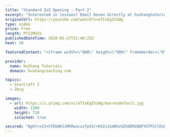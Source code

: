 ```yaml
---
title: "Standard ZvZ Opening - Part 2"
excerpt: "Interested in lessons? Email Devon directly at hushangtutorials@outlook.com ------------------------------------------------------------------------------------------------------- Want to support HuShang Tutorials directly? Patreon is a website where you can contribute a monthly donation that will help"
originalUrl: https://youtube.com/watch?v=eTIxEgIViWg
type: video
price: Free
length: PT12M35S
publishedDateTime: 2020-05-27T21:40:25Z
heat: 50

featuredContent: "<iframe width=\"800\" height=\"500\" frameborder=\"0\" src=\"https://www.youtube.com/embed/eTIxEgIViWg\" allow=\"accelerometer; autoplay; encrypted-media; gyroscope; picture-in-picture\" allowfullscreen></iframe>"

provider:
  name: HuShang Tutorials
  domain: hushangcoaching.com

topics:
  - StarCraft 2
  - Zerg

images:
  - url: https://i.ytimg.com/vi/eTIxEgIViWg/maxresdefault.jpg
    width: 1280
    height: 720
    isCached: true

secured: "6gVt+x1S+CFEb0RJiMhRwxcuzfpV3/rKV2zJxmRXvUZXdEMiNQFYGfFSllOsHWEbivj/aiii7EiaIU79Ed+6BwDM9kG8TtXxngXAefo3gZY7znigttH+QgX2OF9d1Lh/EFCgPyJoIJqQHAu+cFsDHaVp7/yNEogWXUrbpYKcE/M7O1Xlybbsp/ab1bdrBKPMRXcTvsjjz8OsAaO8s6x42UFzEjMtixzeGi7eHu5qX3MA8jt9hum6aMtYGWDpNwGNiwffJb7tX4SlSAT3ROb2zAKAnbu9RMsXlh7cuDzRq7kE7hmOtloHHtr92W0MYVRkivHWhp6k5NyElYekepkakFwsIRI+w6zfk4R1IJjcaQuF4K95BTYiXpn/r7zjCk8C7bmLoxCeYwG7CsebpVwLCbq7ZbJ/MYQ5TOa9qN4mY7c=;gqek/aOjZAxYwDClyojPiw=="
---
```


